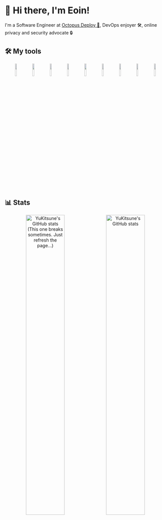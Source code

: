 # 👋 Hi there, I'm Eoin!

I'm a Software Engineer at [Octopus Deploy 🐙](https://octopus.com), DevOps enjoyer 🛠, online privacy and security advocate 🔒

## 🛠 My tools

<div align="center">

  <!-- Images by https://www.vectorlogo.zone -->
  
  <img width="10%" src="https://www.vectorlogo.zone/logos/golang/golang-icon.svg" />
  <img width="10%" src="https://www.vectorlogo.zone/logos/dotnet/dotnet-icon.svg" />
  <img width="10%" src="https://www.vectorlogo.zone/logos/typescriptlang/typescriptlang-icon.svg" />
  <img width="10%" src="https://www.vectorlogo.zone/logos/reactjs/reactjs-icon.svg" />
  <img width="10%" src="https://www.vectorlogo.zone/logos/tailwindcss/tailwindcss-icon.svg" />
  <img width="10%" src="https://www.vectorlogo.zone/logos/postgresql/postgresql-icon.svg" />
  <img width="10%" src="https://www.vectorlogo.zone/logos/mongodb/mongodb-icon.svg" />
  <img width="10%" src="https://www.vectorlogo.zone/logos/docker/docker-official.svg" />
  <img width="10%" src="https://www.vectorlogo.zone/logos/kubernetes/kubernetes-icon.svg" />

</div>

## 📊 Stats
<!-- Stats by https://github.com/anuraghazra/github-readme-stats -->
<!-- Currently using my own fork while waiting for PRs to merge https://github.com/yukitsune/github-readme-stats -->

<div align="center">

  <img width="49%" alt="YuKitsune's GitHub stats (This one breaks sometimes. Just refresh the page...)" src="https://github-readme-stats-yukitsune.vercel.app/api?username=YuKitsune&show_icons=true&include_all_commits=true&count_private=true&hide_border=true&hide_title=true&line_height=25&theme=transparent" />
  
  <img width="49%" alt="YuKitsune's GitHub stats" src="https://github-readme-stats-yukitsune.vercel.app/api/top-langs/?username=YuKitsune&layout=compact&exclude_archived=true&hide_border=true&hide_title=true&theme=transparent" />
  
</div>

